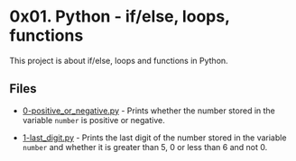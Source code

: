 # 0x01. Python - if/else, loops, functions

This project is about if/else, loops and functions in Python.

## Files

- [0-positive_or_negative.py](./0-positive_or_negative.py) - Prints whether the number stored in the variable `number` is positive or negative.

- [1-last_digit.py](./1-last_digit.py) - Prints the last digit of the number stored in the variable `number` and whether it is greater than 5, 0 or less than 6 and not 0.